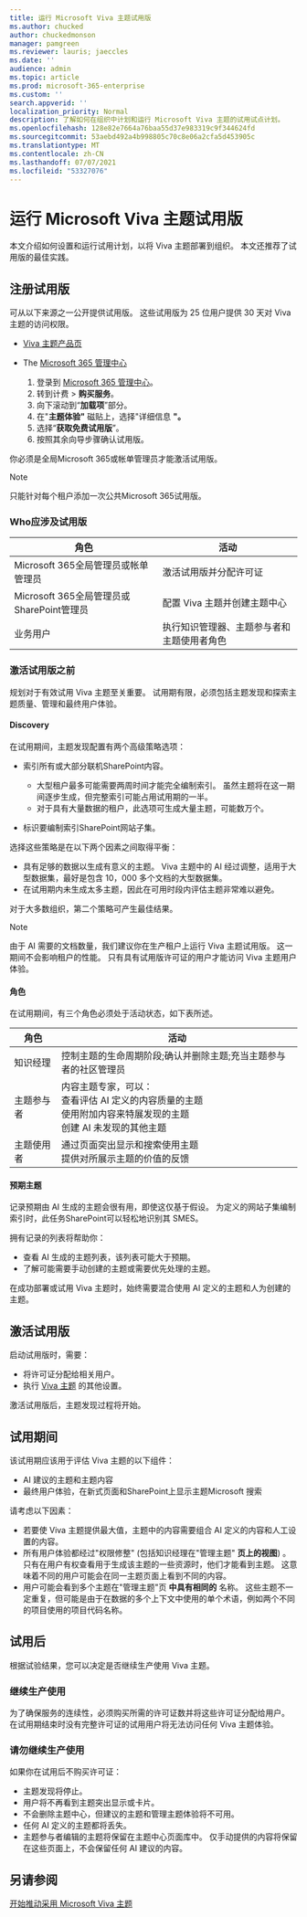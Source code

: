 ```yaml
---
title: 运行 Microsoft Viva 主题试用版
ms.author: chucked
author: chuckedmonson
manager: pamgreen
ms.reviewer: lauris; jaeccles
ms.date: ''
audience: admin
ms.topic: article
ms.prod: microsoft-365-enterprise
ms.custom: ''
search.appverid: ''
localization_priority: Normal
description: 了解如何在组织中计划和运行 Microsoft Viva 主题的试用试点计划。
ms.openlocfilehash: 128e82e7664a76baa55d37e983319c9f344624fd
ms.sourcegitcommit: 53aebd492a4b998805c70c8e06a2cfa5d453905c
ms.translationtype: MT
ms.contentlocale: zh-CN
ms.lasthandoff: 07/07/2021
ms.locfileid: "53327076"
---
```

# <a name="run-a-trial-of-microsoft-viva-topics"></a>运行 Microsoft Viva 主题试用版

本文介绍如何设置和运行试用计划，以将 Viva 主题部署到组织。 本文还推荐了试用版的最佳实践。

## <a name="sign-up-for-a-trial"></a>注册试用版

可从以下来源之一公开提供试用版。 这些试用版为 25 位用户提供 30 天对 Viva 主题的访问权限。

- [Viva 主题产品页](https://www.microsoft.com/microsoft-viva/topics?activetab=pivot:overviewtab)

- The [Microsoft 365 管理中心](https://admin.microsoft.com)
    1.  登录到 [Microsoft 365 管理中心](https://admin.microsoft.com)。
    2.  转到计费  >  **购买服务**。
    3.  向下滚动到“**加载项**”部分。
    4.  在"**主题体验"** 磁贴上，选择"详细信息 **"。**
    5.  选择“**获取免费试用版**”。
    6.  按照其余向导步骤确认试用版。

你必须是全局Microsoft 365或帐单管理员才能激活试用版。

> [!NOTE]
> 只能针对每个租户添加一次公共Microsoft 365试用版。

### <a name="who-should-be-involved-in-a-trial"></a>Who应涉及试用版

|角色  |活动  |
|---------|---------|
|Microsoft 365全局管理员或帐单管理员  |   激活试用版并分配许可证      |
|Microsoft 365全局管理员或SharePoint管理员    |       配置 Viva 主题并创建主题中心  |
|业务用户     |   执行知识管理器、主题参与者和主题使用者角色      |

### <a name="before-you-activate-a-trial"></a>激活试用版之前

规划对于有效试用 Viva 主题至关重要。 试用期有限，必须包括主题发现和探索主题质量、管理和最终用户体验。

#### <a name="discovery"></a>Discovery

在试用期间，主题发现配置有两个高级策略选项：

- 索引所有或大部分联机SharePoint内容。
   - 大型租户最多可能需要两周时间才能完全编制索引。 虽然主题将在这一期间逐步生成，但完整索引可能占用试用期的一半。
   - 对于具有大量数据的租户，此选项可生成大量主题，可能数万个。

- 标识要编制索引SharePoint网站子集。

选择这些策略是在以下两个因素之间取得平衡：

- 具有足够的数据以生成有意义的主题。 Viva 主题中的 AI 经过调整，适用于大型数据集，最好是包含 10，000 多个文档的大型数据集。
- 在试用期内未生成太多主题，因此在可用时段内评估主题非常难以避免。

对于大多数组织，第二个策略可产生最佳结果。

> [!NOTE]
> 由于 AI 需要的文档数量，我们建议你在生产租户上运行 Viva 主题试用版。 这一期间不会影响租户的性能。 只有具有试用版许可证的用户才能访问 Viva 主题用户体验。

#### <a name="roles"></a>角色

在试用期间，有三个角色必须处于活动状态，如下表所述。

|角色  |活动  |
|---------|---------|
|知识经理     |   控制主题的生命周期阶段;确认并删除主题;充当主题参与者的社区管理员      |
|主题参与者    |      内容主题专家，可以：<br> 查看评估 AI 定义的内容质量的主题<br>使用附加内容来特展发现的主题<br>创建 AI 未发现的其他主题   |
|主题使用者    |     通过页面突出显示和搜索使用主题<br>提供对所展示主题的价值的反馈    |

#### <a name="expected-topics"></a>预期主题

记录预期由 AI 生成的主题会很有用，即使这仅基于假设。 为定义的网站子集编制索引时，此任务SharePoint可以轻松地识别其 SMES。

拥有记录的列表将帮助你：

- 查看 AI 生成的主题列表，该列表可能大于预期。
- 了解可能需要手动创建的主题或需要优先处理的主题。

在成功部署或试用 Viva 主题时，始终需要混合使用 AI 定义的主题和人为创建的主题。

## <a name="activate-a-trial"></a>激活试用版

启动试用版时，需要：

- 将许可证分配给相关用户。
- 执行 [Viva 主题](set-up-topic-experiences.md) 的其他设置。

激活试用版后，主题发现过程将开始。

## <a name="during-a-trial"></a>试用期间

该试用期应该用于评估 Viva 主题的以下组件：

- AI 建议的主题和主题内容
- 最终用户体验，在新式页面和SharePoint上显示主题Microsoft 搜索

请考虑以下因素：

- 若要使 Viva 主题提供最大值，主题中的内容需要组合 AI 定义的内容和人工设置的内容。
- 所有用户体验都经过"权限修整" (包括知识经理在"管理主题" **页上的视图**) 。 只有在用户有权查看用于生成该主题的一些资源时，他们才能看到主题。 这意味着不同的用户可能会在同一主题页面上看到不同的内容。
- 用户可能会看到多个主题在"管理主题"页 **中具有相同的** 名称。 这些主题不一定重复，但可能是由于在数据的多个上下文中使用的单个术语，例如两个不同的项目使用的项目代码名称。

## <a name="after-a-trial"></a>试用后

根据试验结果，您可以决定是否继续生产使用 Viva 主题。

### <a name="proceed-to-production-use"></a>继续生产使用

为了确保服务的连续性，必须购买所需的许可证数并将这些许可证分配给用户。 在试用期结束时没有完整许可证的试用用户将无法访问任何 Viva 主题体验。

### <a name="dont-proceed-to-production-use"></a>请勿继续生产使用

如果你在试用后不购买许可证：

- 主题发现将停止。
- 用户将不再看到主题突出显示或卡片。
- 不会删除主题中心，但建议的主题和管理主题体验将不可用。
- 任何 AI 定义的主题都将丢失。
- 主题参与者编辑的主题将保留在主题中心页面库中。 仅手动提供的内容将保留在这些页面上，不会保留任何 AI 建议的内容。

## <a name="see-also"></a>另请参阅

[开始推动采用 Microsoft Viva 主题](topics-adoption-getstarted.md)

